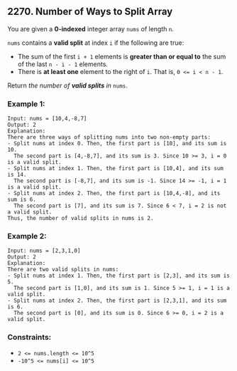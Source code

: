 ## 2270. Number of Ways to Split Array

You are given a **0-indexed** integer array ```nums``` of length ```n```.

```nums``` contains a **valid split** at index ```i``` if the following are true:

* The sum of the first ```i + 1``` elements is **greater than or equal to** the sum of the last ```n - i - 1``` elements.
* There is **at least one** element to the right of ```i```. That is, ```0 <= i < n - 1```.

Return *the number of **valid splits** in* ```nums```.

### Example 1:
```
Input: nums = [10,4,-8,7]
Output: 2
Explanation:
There are three ways of splitting nums into two non-empty parts:
- Split nums at index 0. Then, the first part is [10], and its sum is 10.
  The second part is [4,-8,7], and its sum is 3. Since 10 >= 3, i = 0 is a valid split.
- Split nums at index 1. Then, the first part is [10,4], and its sum is 14.
  The second part is [-8,7], and its sum is -1. Since 14 >= -1, i = 1 is a valid split.
- Split nums at index 2. Then, the first part is [10,4,-8], and its sum is 6.
  The second part is [7], and its sum is 7. Since 6 < 7, i = 2 is not a valid split.
Thus, the number of valid splits in nums is 2.
```
### Example 2:
```
Input: nums = [2,3,1,0]
Output: 2
Explanation:
There are two valid splits in nums:
- Split nums at index 1. Then, the first part is [2,3], and its sum is 5.
  The second part is [1,0], and its sum is 1. Since 5 >= 1, i = 1 is a valid split.
- Split nums at index 2. Then, the first part is [2,3,1], and its sum is 6.
  The second part is [0], and its sum is 0. Since 6 >= 0, i = 2 is a valid split.
```

### Constraints:

* ```2 <= nums.length <= 10^5```
* ```-10^5 <= nums[i] <= 10^5```